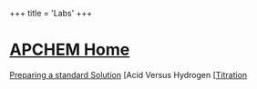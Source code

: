 +++
 title = 'Labs'
+++
# [APCHEM Home](./../apchem-home/)

[Preparing a standard Solution](./../preparing-a-standard-solution/)
[Acid Versus Hydrogen [[Titration](./../acid-versus-hydrogen-[[titration/)
